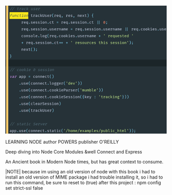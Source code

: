 ![img](./ScreenShot.png)

LEARNING NODE author POWERS publisher O'REILLY

Deep diving into Node Core Modules &well Connect and Express

An Ancient book in Modern Node times, but has great context to consume.




|NOTE| because im using an old version of node with this book
i had to install an old version of MIME package
i had trouble installing it, so i had to run this command, be sure to reset to (true)
after this project : npm config set strict-ssl false
